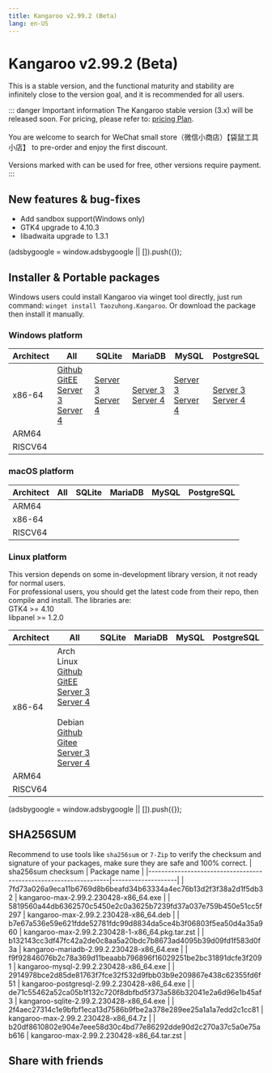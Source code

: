 ```yaml
---
title: Kangaroo v2.99.2 (Beta)
lang: en-US
---
```


# Kangaroo v2.99.2 (Beta)
This is a stable version, and the functional maturity and stability are infinitely close to the version goal, and it is recommended for all users.

::: danger Important information
The Kangaroo stable version (3.x) will be released soon. For pricing, please refer to: [pricing Plan](../document/pricing.md).<br/><br/>
You are welcome to search for WeChat small store（微信小商店）【袋鼠工具小店】 to pre-order and enjoy the first discount. <br/><br/>
Versions marked with <Badge text="Dev" /> <Badge text="Beta"/> can be used for free, other versions require payment.
:::


## New features & bug-fixes
- Add sandbox support(Windows only)
- GTK4 upgrade to 4.10.3
- libadwaita upgrade to 1.3.1

<div>
    <script2 type="text/javascript" async="true" src="https://pagead2.googlesyndication.com/pagead/js/adsbygoogle.js" />
    <ins class="adsbygoogle"
        style="display:block; text-align:center;"
        data-ad-layout="in-article"
        data-ad-format="fluid"
        data-ad-client="ca-pub-3975819313740938"
        data-ad-slot="6760827895"></ins>
    <script2 type="text/javascript">
        (adsbygoogle = window.adsbygoogle || []).push({});
    </script2>
</div>

## Installer & Portable packages
Windows users could install Kangaroo via winget tool directly, just run command: `winget install Taozuhong.Kangaroo`. Or download the package then install it manually.

### Windows platform
| Architect         | All               | SQLite            | MariaDB           | MySQL             | PostgreSQL        |
|-------------------|-------------------|-------------------|-------------------|-------------------|-------------------|
| x86-64            |[Github](https://github.com/dbkangaroo/kangaroo/releases/download/v2.99.2.230428/kangaroo-max-2.99.2.230428-x86_64.exe) <br/> [GitEE](https://gitee.com/dbkangaroo/kangaroo/releases/download/v2.99.2.230428/kangaroo-max-2.99.2.230428-x86_64.exe) <br/> [Server 3](https://kangaroo.awaysoft.com/downloads/v2.99.2.230428/kangaroo-max-2.99.2.230428-x86_64.exe) <br/> [Server 4](https://d4.injdk.cn/dbkangaroo/v2.99.2.230428/kangaroo-max-2.99.2.230428-x86_64.exe) | [Server 3](https://kangaroo.awaysoft.com/downloads/v2.99.2.230428/kangaroo-sqlite-2.99.2.230428-x86_64.exe) <br/> [Server 4](https://d4.injdk.cn/dbkangaroo/v2.99.2.230428/kangaroo-sqlite-2.99.2.230428-x86_64.exe) | [Server 3](https://kangaroo.awaysoft.com/downloads/v2.99.2.230428/kangaroo-mariadb-2.99.2.230428-x86_64.exe) <br/> [Server 4](https://d4.injdk.cn/dbkangaroo/v2.99.2.230428/kangaroo-mariadb-2.99.2.230428-x86_64.exe) | [Server 3](https://kangaroo.awaysoft.com/downloads/v2.99.2.230428/kangaroo-mysql-2.99.2.230428-x86_64.exe) <br/> [Server 4](https://d4.injdk.cn/dbkangaroo/v2.99.2.230428/kangaroo-mysql-2.99.2.230428-x86_64.exe) | [Server 3](https://kangaroo.awaysoft.com/downloads/v2.99.2.230428/kangaroo-postgresql-2.99.2.230428-x86_64.exe) <br/> [Server 4](https://d4.injdk.cn/dbkangaroo/v2.99.2.230428/kangaroo-postgresql-2.99.2.230428-x86_64.exe) |
| ARM64             | | | | | |
| RISCV64           | | | | | |

### macOS platform
| Architect         | All               | SQLite            | MariaDB           | MySQL             | PostgreSQL        |
|-------------------|-------------------|-------------------|-------------------|-------------------|-------------------|
| ARM64             | | | | | |
| x86-64            | | | | | |
| RISCV64           | | | | | |


### Linux platform
This version depends on some in-development library version, it not ready for normal users.<br/>
For professional users, you should get the latest code from their repo, then compile and install. The libraries are:<br/>
GTK4 >= 4.10 <br/>
libpanel >= 1.2.0

| Architect         | All               | SQLite            | MariaDB           | MySQL             | PostgreSQL        |
|-------------------|-------------------|-------------------|-------------------|-------------------|-------------------|
| x86-64            | Arch Linux<br/>[Github](https://github.com/dbkangaroo/kangaroo/releases/download/v2.99.2.230428/kangaroo-max-2.99.2.230428-1-x86_64.pkg.tar.zst) <br/> [GitEE](https://gitee.com/dbkangaroo/kangaroo/releases/download/v2.99.2.230428/kangaroo-max-2.99.2.230428-1-x86_64.pkg.tar.zst) <br/>[Server 3](https://kangaroo.awaysoft.com/downloads/v2.99.2.230428/kangaroo-max-2.99.2.230428-1-x86_64.pkg.tar.zst) <br/> [Server 4](https://d4.injdk.cn/dbkangaroo/v2.99.2.230428/kangaroo-max-2.99.2.230428-1-x86_64.pkg.tar.zst)<br/><br/> Debian<br/> [Github](https://github.com/dbkangaroo/kangaroo/releases/download/v2.99.2.230428/kangaroo-max-2.99.2.230428-x86_64.deb) <br/>[Gitee](https://gitee.com/dbkangaroo/kangaroo/releases/download/v2.99.2.230428/kangaroo-max-2.99.2.230428-x86_64.deb) <br/>[Server 3](https://kangaroo.awaysoft.com/downloads/v2.99.2.230428/kangaroo-max-2.99.2.230428-x86_64.deb) <br/>[Server 4](https://d4.injdk.cn/dbkangaroo/v2.99.2.230428/kangaroo-max-2.99.2.230428-x86_64.deb)| | | | |
| ARM64             | | | | | |
| RISCV64           | | | | | |

<div>
    <script2 type="text/javascript" async="true" src="https://pagead2.googlesyndication.com/pagead/js/adsbygoogle.js" />
    <ins class="adsbygoogle"
        style="display:block; text-align:center;"
        data-ad-layout="in-article"
        data-ad-format="fluid"
        data-ad-client="ca-pub-3975819313740938"
        data-ad-slot="6760827895"></ins>
    <script2 type="text/javascript">
        (adsbygoogle = window.adsbygoogle || []).push({});
    </script2>
</div>

## SHA256SUM
Recommend to use tools like `sha256sum` or `7-Zip` to verify the checksum and signature of your packages, make sure they are safe and 100% correct.
| sha256sum checksum                                               | Package name       |
|------------------------------------------------------------------|--------------------|
| 7fd73a026a9eca11b6769d8b6beafd34b63334a4ec76b13d2f3f38a2d1f5db32 | kangaroo-max-2.99.2.230428-x86_64.exe            |
| 5819560a44db6362570c5450e2c0a3625b7239fd37a037e759b450e51cc5f297 | kangaroo-max-2.99.2.230428-x86_64.deb            |
| b7e67a536e59e621fdde52781fdc99d8834da5ce4b3f06803f5ea50d4a35a960 | kangaroo-max-2.99.2.230428-1-x86_64.pkg.tar.zst  |
| b132143cc3df47fc42a2de0c8aa5a20bdc7b8673ad4095b39d09fd1f583d0f3a | kangaroo-mariadb-2.99.2.230428-x86_64.exe        |
| f9f92846076b2c78a369d11beaabb796896f16029251be2bc31891dcfe3f2091 | kangaroo-mysql-2.99.2.230428-x86_64.exe          |
| 2914978bce2d85de81763f7fce32f532d9fbb03b9e209867e438c62355fd6f51 | kangaroo-postgresql-2.99.2.230428-x86_64.exe     |
| de71c55462a52ca05b1f132c720f8dbfbd5f373a586b32041e2a6d96e1b45af3 | kangaroo-sqlite-2.99.2.230428-x86_64.exe         |
| 2f4aec27314c1e9bfbf1eca13d7586b9fbe2a378e289ee25a1a1a7edd2c1cc81 | kangaroo-max-2.99.2.230428-x86_64.7z             |
| b20df8610802e904e7eee58d30c4bd77e86292dde90d2c270a37c5a0e75ab616 | kangaroo-max-2.99.2.230428-x86_64.tar.zst        |


## Share with friends
<social-share :networks="['facebook', 'twitter', 'whatsapp', 'telegram', 'linkedin', 'reddit', 'line', 'skype', 'pinterest']" />
